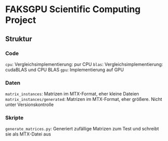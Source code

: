 # FAKSGPU Scientific Computing Project

## Struktur

### Code

`cpu`: Vergleichsimplementierung: pur CPU
`blas`: Vergleichsimplementierung: cudaBLAS und CPU BLAS
`gpu`: Implementierung auf GPU

### Daten

`matrix_instances`: Matrizen im MTX-Format, eher kleine Dateien
`matrix_instances/generated`: Matrizen im MTX-Format, eher größere. Nicht unter Versionskontrolle

### Skripte

`generate_matrices.py`: Generiert zufällige Matrizen zum Test und schreibt sie als MTX-Datei aus

